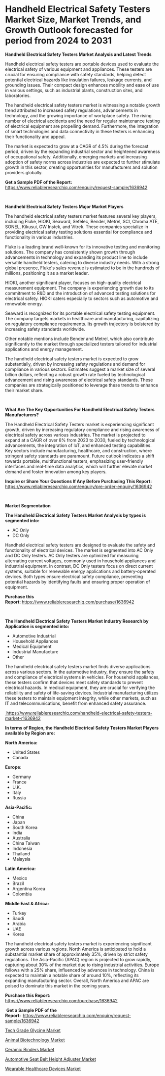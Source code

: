 <p><h1>Handheld Electrical Safety Testers Market Size, Market Trends, and Growth Outlook forecasted for period from 2024 to 2031</h1></p><p><strong>Handheld Electrical Safety Testers Market Analysis and Latest Trends</strong></p>
<p><p>Handheld electrical safety testers are portable devices used to evaluate the electrical safety of various equipment and appliances. These testers are crucial for ensuring compliance with safety standards, helping detect potential electrical hazards like insulation failures, leakage currents, and grounding issues. Their compact design enhances mobility and ease of use in various settings, such as industrial plants, construction sites, and laboratories.</p><p>The handheld electrical safety testers market is witnessing a notable growth trend attributed to increased safety regulations, advancements in technology, and the growing importance of workplace safety. The rising number of electrical accidents and the need for regular maintenance testing of electrical equipment are propelling demand. Furthermore, the integration of smart technologies and data connectivity in these testers is enhancing their functionality and appeal.</p><p>The market is expected to grow at a CAGR of 4.5% during the forecast period, driven by the expanding industrial sector and heightened awareness of occupational safety. Additionally, emerging markets and increasing adoption of safety norms across industries are expected to further stimulate growth in this sector, creating opportunities for manufacturers and solution providers globally.</p></p>
<p><strong>Get a Sample PDF of the Report:&nbsp;</strong> <a href="https://www.reliableresearchiq.com/enquiry/request-sample/1636942">https://www.reliableresearchiq.com/enquiry/request-sample/1636942</a></p>
<p>&nbsp;</p>
<p><strong>Handheld Electrical Safety Testers Major Market Players</strong></p>
<p><p>The handheld electrical safety testers market features several key players, including Fluke, HIOKI, Seaward, Sefelec, Bender, Metrel, SCI, Chroma ATE, SONEL, Kikusui, GW Instek, and Vitrek. These companies specialize in providing electrical safety testing solutions essential for compliance and functionality in various industries.</p><p>Fluke is a leading brand well-known for its innovative testing and monitoring solutions. The company has consistently shown growth through advancements in technology and expanding its product line to include versatile handheld testers, catering to diverse industry needs. With a strong global presence, Fluke's sales revenue is estimated to be in the hundreds of millions, positioning it as a market leader.</p><p>HIOKI, another significant player, focuses on high-quality electrical measurement equipment. The company is experiencing growth due to its commitment to R&D and the introduction of advanced testing solutions for electrical safety. HIOKI caters especially to sectors such as automotive and renewable energy.</p><p>Seaward is recognized for its portable electrical safety testing equipment. The company targets markets in healthcare and manufacturing, capitalizing on regulatory compliance requirements. Its growth trajectory is bolstered by increasing safety standards worldwide.</p><p>Other notable mentions include Bender and Metrel, which also contribute significantly to the market through specialized testers tailored for industrial applications and energy management.</p><p>The handheld electrical safety testers market is expected to grow substantially, driven by increasing safety regulations and demand for compliance in various sectors. Estimates suggest a market size of several billion dollars, reflecting a robust growth rate fueled by technological advancement and rising awareness of electrical safety standards. These companies are strategically positioned to leverage these trends to enhance their market share.</p></p>
<p>&nbsp;</p>
<p><strong>What Are The Key Opportunities For Handheld Electrical Safety Testers Manufacturers?</strong></p>
<p><p>The Handheld Electrical Safety Testers market is experiencing significant growth, driven by increasing regulatory compliance and rising awareness of electrical safety across various industries. The market is projected to expand at a CAGR of over 8% from 2023 to 2030, fueled by technological advancements, the integration of IoT, and enhanced testing capabilities. Key sectors include manufacturing, healthcare, and construction, where stringent safety standards are paramount. Future outlook indicates a shift towards portable, multifunctional testers, emphasizing user-friendly interfaces and real-time data analytics, which will further elevate market demand and foster innovation among key players.</p></p>
<p><strong>Inquire or Share Your Questions If Any Before Purchasing This Report:</strong> <a href="https://www.reliableresearchiq.com/enquiry/pre-order-enquiry/1636942">https://www.reliableresearchiq.com/enquiry/pre-order-enquiry/1636942</a></p>
<p>&nbsp;</p>
<p><strong>Market Segmentation</strong></p>
<p><strong>The Handheld Electrical Safety Testers Market Analysis by types is segmented into:</strong></p>
<p><ul><li>AC Only</li><li>DC Only</li></ul></p>
<p><p>Handheld electrical safety testers are designed to evaluate the safety and functionality of electrical devices. The market is segmented into AC Only and DC Only testers. AC Only testers are optimized for measuring alternating current voltages, commonly used in household appliances and industrial equipment. In contrast, DC Only testers focus on direct current systems, suitable for renewable energy applications and battery-operated devices. Both types ensure electrical safety compliance, preventing potential hazards by identifying faults and ensuring proper operation of equipment.</p></p>
<p><strong>Purchase this Report:&nbsp;</strong><a href="https://www.reliableresearchiq.com/purchase/1636942">https://www.reliableresearchiq.com/purchase/1636942</a></p>
<p>&nbsp;</p>
<p><strong>The Handheld Electrical Safety Testers Market Industry Research by Application is segmented into:</strong></p>
<p><ul><li>Automotive Industrial</li><li>Household Appliances</li><li>Medical Equipment</li><li>Industrial Manufacture</li><li>Other</li></ul></p>
<p><p>The handheld electrical safety testers market finds diverse applications across various sectors. In the automotive industry, they ensure the safety and compliance of electrical systems in vehicles. For household appliances, these testers confirm that devices meet safety standards to prevent electrical hazards. In medical equipment, they are crucial for verifying the reliability and safety of life-saving devices. Industrial manufacturing utilizes these testers to maintain equipment integrity, while other markets, such as IT and telecommunications, benefit from enhanced safety assurance.</p></p>
<p><a href="https://www.reliableresearchiq.com/handheld-electrical-safety-testers-market-r1636942">&nbsp;https://www.reliableresearchiq.com/handheld-electrical-safety-testers-market-r1636942</a></p>
<p><strong>In terms of Region, the Handheld Electrical Safety Testers Market Players available by Region are:</strong></p>
<p>
    <p> <strong> North America: </strong>
        <ul>
            <li>United States</li>
            <li>Canada</li>
        </ul>
        </p> 
    <p> <strong> Europe: </strong>
        <ul>
            <li>Germany</li>
            <li>France</li>
            <li>U.K.</li>
            <li>Italy</li>
            <li>Russia</li>
        </ul>
        </p> 
    <p> <strong> Asia-Pacific: </strong>
        <ul>
            <li>China</li>
            <li>Japan</li>
            <li>South Korea</li>
            <li>India</li>
            <li>Australia</li>
            <li>China Taiwan</li>
            <li>Indonesia</li>
            <li>Thailand</li>
            <li>Malaysia</li>
        </ul>
        </p> 
    <p> <strong> Latin America: </strong>
        <ul>
            <li>Mexico</li>
            <li>Brazil</li>
            <li>Argentina Korea</li>
            <li>Colombia</li>
        </ul>
        </p> 
    <p> <strong> Middle East & Africa: </strong>
        <ul>
            <li>Turkey</li>
            <li>Saudi</li>
            <li>Arabia</li>
            <li>UAE</li>
            <li>Korea</li>
        </ul>
    </p>
    </p>
<p><p>The handheld electrical safety testers market is experiencing significant growth across various regions. North America is anticipated to hold a substantial market share of approximately 35%, driven by strict safety regulations. The Asia-Pacific (APAC) region is projected to grow rapidly, capturing about 30% of the market due to rising industrial activities. Europe follows with a 25% share, influenced by advances in technology. China is expected to maintain a notable share of around 10%, reflecting its expanding manufacturing sector. Overall, North America and APAC are poised to dominate this market in the coming years.</p></p>
<p><strong>Purchase this Report: </strong><a href="https://www.reliableresearchiq.com/purchase/1636942">https://www.reliableresearchiq.com/purchase/1636942</a></p>
<p>&nbsp;<strong>Get a Sample PDF of the Report:&nbsp;&nbsp;</strong><a href="https://www.reliableresearchiq.com/enquiry/request-sample/1636942">https://www.reliableresearchiq.com/enquiry/request-sample/1636942</a></p>
<p><strong></strong></p>
<p><p><a href="https://medium.com/@isharif044_67685/tech-grade-glycine-market-forecast-global-market-trends-and-analysis-from-2024-to-2031-covered-in-fef01e6487af?postPublishedType=repub">Tech Grade Glycine Market</a></p><p><a href="https://www.linkedin.com/pulse/why-should-you-invest-animal-biotechnology-market-trends-leading-fwzke?trackingId=3OZB8WwTSMujxI7hmDWw6g%3D%3D">Animal Biotechnology Market</a></p><p><a href="https://www.linkedin.com/pulse/what-growth-drivers-ceramic-binders-market-comprehensive-erbje?trackingId=zpyL9PAVSKiC0vT0JpxLRA%3D%3D">Ceramic Binders Market</a></p><p><a href="https://github.com/Annahawkins697/Market-Research-Report-List-1/blob/main/automotive-seat-belt-height-adjuster-market.md">Automotive Seat Belt Height Adjuster Market</a></p><p><a href="https://issuu.com/reportprime-2/docs/wearable-healthcare-devices-market-_2d53ec651819f5">Wearable Healthcare Devices Market</a></p></p>